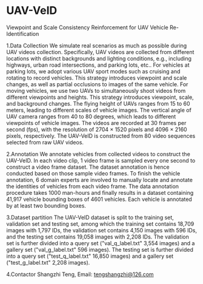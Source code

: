 # UAV-VeID
Viewpoint and Scale Consistency Reinforcement for UAV Vehicle Re-Identification

1.Data Collection
We simulate real scenarios as much as possible during UAV videos collection. 
Specifically, UAV videos are collected from different locations with distinct backgrounds and lighting conditions, e.g., including highways, urban road intersections, and parking lots, etc.. 
For vehicles at parking lots, we adopt various UAV sport modes such as cruising and rotating to record vehicles. 
This strategy introduces viewpoint and scale changes, as well as partial occlusions to images of the same vehicle. 
For moving vehicles, we use two UAVs to simultaneously shoot videos from different viewpoints and heights. 
This strategy introduces viewpoint, scale, and background changes. 
The flying height of UAVs ranges from 15 to 60 meters, leading to different scales of vehicle images. 
The vertical angle of UAV camera ranges from 40 to 80 degrees, which leads to different viewpoints of vehicle images. 
The videos are recorded at 30 frames per second (fps), with the resolution of 2704 × 1520 pixels and 4096 × 2160 pixels, respectively. 
The UAV-VeID is constructed from 80 video sequences selected from raw UAV videos.

2.Annotation
We annotate vehicles from collected videos to construct the UAV-VeID. 
In each video clip, 1 video frame is sampled every one second to construct a video frame dataset. 
The dataset annotation is hence conducted based on those sample video frames.
To finish the vehicle annotation, 6 domain experts are involved to manually locate and annotate the identities of vehicles from each video frame.
The data annotation procedure takes 1000 man-hours and finally results in a dataset containing 41,917 vehicle bounding boxes of 4601 vehicles. 
Each vehicle is annotated by at least two bounding boxes. 

3.Dataset partition
The UAV-VeID dataset is split to the training set, validation set and testing set, among which the training set contains 18,709 images with 1,797 IDs, the validation set contains 4,150 images with 596 IDs, and the testing set contains 19,058 images with 2,208 IDs. 
The validation set is further divided into a query set ("val_q_label.txt" 3,554 images) and a gallery set ("val_g_label.txt" 596 images). 
The testing set is further divided into a query set ("test_q_label.txt" 16,850 images) and a gallery set ("test_g_label.txt" 2,208 images). 

4.Contactor
Shangzhi Teng, Email: tengshangzhi@126.com
